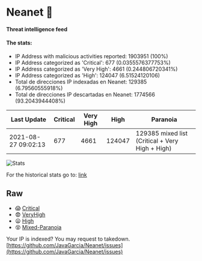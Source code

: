 # Neanet :hocho:
#### Threat intelligence feed
#### The stats:

- IP Address with malicious activities reported: 1903951 (100%)
- IP Address categorized as 'Critical':  677 (0.0355576377753%)
- IP Address categorized as 'Very High':  4661 (0.244806720341%)
- IP Address categorized as 'High':  124047 (6.51524120106)
- Total de direcciones IP indexadas en Neanet:  129385 (6.79560555918%)
- Total de direcciones IP descartadas en Neanet:  1774566 (93.2043944408%)

| Last Update | Critical | Very High | High | Paranoia |
| --- | --- | --- | --- | --- |
| 2021-08-27 09:02:13 | 677 | 4661 | 124047 | 129385 mixed list (Critical + Very High + High)|

![Stats](https://docs.google.com/spreadsheets/d/e/2PACX-1vSnaNMIXVabIpDJjufMlzH7poXnshF3mgd8Is1g9ytUEzVsP5my4Trn8f-xkoLLQ38xpL3HtmUexLo6/pubchart?oid=501124687&format=image)

For the historical stats go to: [link](/stats.csv)
## Raw
- :scream: [Critical](https://raw.githubusercontent.com/JavaGarcia/Neanet/master/blacklists/neanet_critical.txt)
- :fearful: [VeryHigh](https://raw.githubusercontent.com/JavaGarcia/Neanet/master/blacklists/neanet_veryHigh.txtt)
- :frowning: [High](https://raw.githubusercontent.com/JavaGarcia/Neanet/master/blacklists/neanet_high.txt)
- :dizzy_face: [Mixed-Paranoia](https://raw.githubusercontent.com/JavaGarcia/Neanet/master/blacklists/neanet_all.txt)


Your IP is indexed? You may request to takedown. [https://github.com/JavaGarcia/Neanet/issues](https://github.com/JavaGarcia/Neanet/issues)

















































































































































































































































































































































































































































































































































































































































































































































































































































































































































































































































































































































































































































































































































































































































































































































































































































































































































































































































































































































































































































































































































































































































































































































































































































































































































































































































































































































































































































































































































































































































































































































































































































































































































































































































































































































































































































































































































































































































































































































































































































































































































































































































































































































































































































































































































































































































































































































































































































































































































































































































































































































































































































































































































































































































































































































































































































































































































































































































































































































































































































































































































































































































































































































































































































































































































































































































































































































































































































































































































































































































































































































































































































































































































































































































































































































































































































































































































































































































































































































































































































































































































































































































































































































































































































































































































